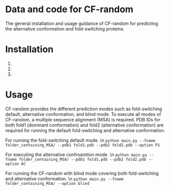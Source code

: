 # Data and code for CF-random
The general installation and usage guidance of CF-random for predicting the alternative conformation and fold-switching proteins.


# Installation
  1.
  2.
  3.


# Usage
CF-random provides the different prediction modes such as fold-switching default, alternative conformation, and blind mode.
To execute all modes of CF-random, a multiple sequence alignment (MSA) is required. PDB IDs for both fold1 (dominant conformation) and fold2 (alternative conformation) are required for running the default fold-switching and alternative conformation.

For running the fold-switching default mode. \n
``python main.py --fname folder_containing_MSA/ --pdb1 fold1.pdb --pdb2 fold2.pdb --option FS``

For executing the alternative confroamtion mode. \n
``python main.py --fname folder_containing_MSA/ --pdb1 fold1.pdb --pdb2 fold2.pdb --option AC``

For running the CF-random with blind mode covering both fold-switching and alternative conformation. \n
``python main.py --fname folder_containing_MSA/ --option blind``


